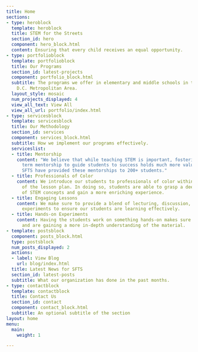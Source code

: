 ```yaml
---
title: Home
sections:
- type: heroblock
  template: heroblock
  title: STEM for the Streets
  section_id: hero
  component: hero_block.html
  content: Ensuring that every child receives an equal opportunity.
- type: portfolioblock
  template: portfolioblock
  title: Our Programs
  section_id: latest-projects
  component: portfolio_block.html
  subtitle: The programs we offer in elementary and middle schools in the Washington,
    D.C. Metropolitan Area.
  layout_style: mosaic
  num_projects_displayed: 4
  view_all_text: View All
  view_all_url: portfolio/index.html
- type: servicesblock
  template: servicesblock
  title: Our Methodology
  section_id: services
  component: services_block.html
  subtitle: How we implement our programs effectively.
  serviceslist:
  - title: Mentorship
    content: "​We believe that while teaching STEM is important, fostering a long
      term mentorship to guide students to success holds much more value. Those at
      SFTS have provided these mentorships to 200+ students."
  - title: Professionals of Color
    content: We introduce our students to professionals of color within the field
      of the lesson plan. In doing so, students are able to grasp a deeper understanding
      of STEM concepts and gain a more enriching experience.
  - title: Engaging Lessons
    content: We make sure to provide a blend of lecturing, discussion, and hands-on
      experiments to ensure our students are learning effectively.
  - title: Hands-on Experiments
    content: Having the students work on something hands-on makes sure they're engaged
      and are gaining a more in-depth understanding of the material.
- template: postsblock
  component: posts_block.html
  type: postsblock
  num_posts_displayed: 2
  actions:
  - label: View Blog
    url: blog/index.html
  title: Latest News for SFTS
  section_id: latest-posts
  subtitle: What our organization has done in the past months.
- type: contactblock
  template: contactblock
  title: Contact Us
  section_id: contact
  component: contact_block.html
  subtitle: An optional subtitle of the section
layout: home
menu:
  main:
    weight: 1

---
```

